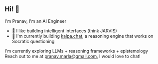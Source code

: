 ## Hi! 👋

I'm Pranav, I'm an AI Engineer

- 🔭 I like building intelligent interfaces (think JARVIS)
- 🌱 I'm currently building [kalpa.chat](https://kalpa.chat), a reasoning engine that works on Socratic questioning


I'm currently exploring LLMs + reasoning frameworks + epistemology
Reach out to me at pranav.marla@gmail.com, I would love to chat!
  

<!--
**marlaman/marlaman** is a ✨ _special_ ✨ repository because its `README.md` (this file) appears on your GitHub profile.

Here are some ideas to get you started:

- 🔭 I’m currently working on ...
- 🌱 I’m currently learning ...
- 👯 I’m looking to collaborate on ...
- 🤔 I’m looking for help with ...
- 💬 Ask me about ...
- 📫 How to reach me: ...
- 😄 Pronouns: ...
- ⚡ Fun fact: ...
-->
